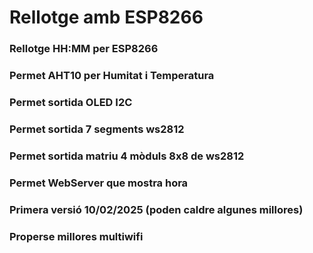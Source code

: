 #  Rellotge amb ESP8266


###  Rellotge HH:MM per ESP8266
###  Permet AHT10 per Humitat i Temperatura
###  Permet sortida OLED I2C
###  Permet sortida 7 segments ws2812
###  Permet sortida matriu 4 mòduls 8x8 de ws2812
###  Permet WebServer que mostra hora
###  
###  Primera versió 10/02/2025   (poden caldre algunes millores)
###  
###  Properse millores multiwifi
